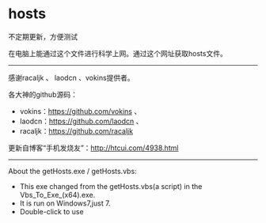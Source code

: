 # hosts
不定期更新，方便测试

在电脑上能通过这个文件进行科学上网。通过这个网址获取hosts文件。
***
感谢racaljk 、 laodcn 、vokins提供者。

各大神的github源码：
 - vokins：https://github.com/vokins 、
 - laodcn：https://github.com/laodcn 、
 - racaljk：https://github.com/racaljk 
            
更新自博客“手机发烧友”：http://htcui.com/4938.html            
***
About the getHosts.exe / getHosts.vbs:
 - This exe changed from the getHosts.vbs(a script) in the Vbs_To_Exe_(x64).exe.
 - It is run on Windows7,just 7.
 - Double-click to use

                   
                  
